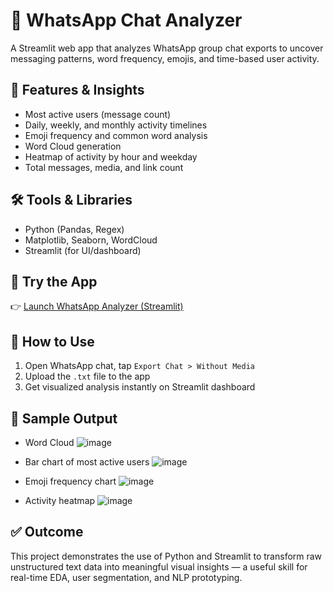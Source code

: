 # 💬 WhatsApp Chat Analyzer

A Streamlit web app that analyzes WhatsApp group chat exports to uncover messaging patterns, word frequency, emojis, and time-based user activity.

## 📂 Features & Insights
- Most active users (message count)
- Daily, weekly, and monthly activity timelines
- Emoji frequency and common word analysis
- Word Cloud generation
- Heatmap of activity by hour and weekday
- Total messages, media, and link count

## 🛠 Tools & Libraries
- Python (Pandas, Regex)
- Matplotlib, Seaborn, WordCloud
- Streamlit (for UI/dashboard)

## 🚀 Try the App
👉 [Launch WhatsApp Analyzer (Streamlit)](https://hardik-jain-whatsapp-chat-analyzer.streamlit.app/)

## 📝 How to Use
1. Open WhatsApp chat, tap `Export Chat > Without Media`
2. Upload the `.txt` file to the app
3. Get visualized analysis instantly on Streamlit dashboard

## 📸 Sample Output
- Word Cloud
![image](https://github.com/user-attachments/assets/7bc085e7-0fe9-41a3-9944-609d8b0132a5)

- Bar chart of most active users
![image](https://github.com/user-attachments/assets/f5523202-5d99-4f61-85cf-9f3153355d66)

- Emoji frequency chart
![image](https://github.com/user-attachments/assets/e85972d0-6832-410a-afc1-849b564711ec)

- Activity heatmap
![image](https://github.com/user-attachments/assets/6345227d-f1be-4215-be41-1fc528fda07f)


## ✅ Outcome
This project demonstrates the use of Python and Streamlit to transform raw unstructured text data into meaningful visual insights — a useful skill for real-time EDA, user segmentation, and NLP prototyping.
